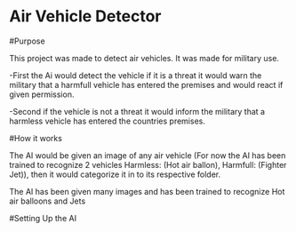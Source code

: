 # Air Vehicle Detector

#Purpose

This project was made to detect air vehicles. It was made for military use.

-First the Ai would detect the vehicle if it is a threat it would warn the military that a harmfull vehicle has entered the premises and would react if given permission. 

-Second if the vehicle is not a threat it would inform the military that a harmless vehicle has entered the countries premises.

#How it works

The AI would be given an image of any air vehicle (For now the AI has been trained to recognize 2 vehicles Harmless: (Hot air ballon), Harmfull: (Fighter Jet)), then it would categorize it in to its respective folder.

The AI has been given many images and has been trained to recognize Hot air balloons and Jets

#Setting Up the AI



